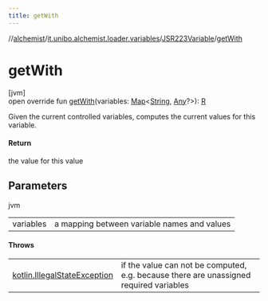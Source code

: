 ```yaml
---
title: getWith
---
```

//[alchemist](../../../index.html)/[it.unibo.alchemist.loader.variables](../index.html)/[JSR223Variable](index.html)/[getWith](get-with.html)



# getWith



[jvm]\
open override fun [getWith](get-with.html)(variables: [Map](https://kotlinlang.org/api/latest/jvm/stdlib/kotlin.collections/-map/index.html)<[String](https://kotlinlang.org/api/latest/jvm/stdlib/kotlin/-string/index.html), [Any](https://kotlinlang.org/api/latest/jvm/stdlib/kotlin/-any/index.html)?>): [R](index.html)



Given the current controlled variables, computes the current values for this variable.



#### Return



the value for this value



## Parameters


jvm

| | |
|---|---|
| variables | a mapping between variable names and values |



#### Throws


| | |
|---|---|
| [kotlin.IllegalStateException](https://kotlinlang.org/api/latest/jvm/stdlib/kotlin/-illegal-state-exception/index.html) | if the value can not be computed, e.g. because there are unassigned required variables |



